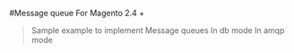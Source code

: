 #Message queue
For Magento 2.4 +
> Sample example to implement Message queues
> In db mode
> In amqp mode 
